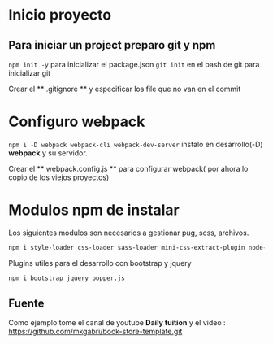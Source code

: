 # Inicio proyecto

## Para iniciar un project preparo git y npm

`npm init -y` para inicializar el package.json
`git init` en el bash de git para inicializar git


Crear el ** .gitignore ** y especificar los file que no van en el commit


# Configuro webpack

`npm i -D webpack webpack-cli webpack-dev-server` instalo en desarrollo(-D) **webpack** y su servidor.

Crear el ** webpack.config.js ** para configurar webpack( por ahora lo copio de los viejos proyectos)


# Modulos npm de instalar

Los siguientes modulos son necesarios a gestionar pug, scss, archivos.

```bash
npm i style-loader css-loader sass-loader mini-css-extract-plugin node-sass html-webpack-plugin pug pug-loader file-loader
```



Plugins utiles para el desarrollo con bootstrap y jquery
```bash
npm i bootstrap jquery popper.js
```


## Fuente
Como ejemplo tome el canal de youtube **Daily tuition** y el video : https://github.com/mkgabri/book-store-template.git

